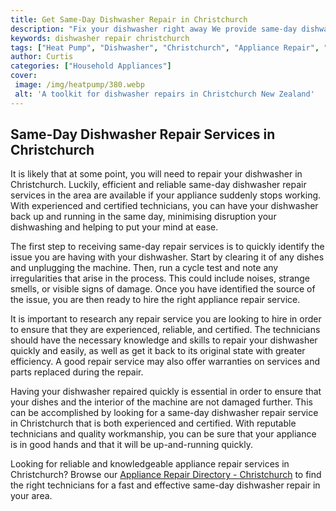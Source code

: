 ```yaml
---
title: Get Same-Day Dishwasher Repair in Christchurch
description: "Fix your dishwasher right away We provide same-day dishwasher repair in Christchurch to get your appliances working like new again Find out more about our reliable service now"
keywords: dishwasher repair christchurch
tags: ["Heat Pump", "Dishwasher", "Christchurch", "Appliance Repair", "Kitchen Appliances", "Clean Appliance"]
author: Curtis
categories: ["Household Appliances"]
cover: 
 image: /img/heatpump/380.webp
 alt: 'A toolkit for dishwasher repairs in Christchurch New Zealand'
---
```

## Same-Day Dishwasher Repair Services in Christchurch
It is likely that at some point, you will need to repair your dishwasher in Christchurch. Luckily, efficient and reliable same-day dishwasher repair services in the area are available if your appliance suddenly stops working. With experienced and certified technicians, you can have your dishwasher back up and running in the same day, minimising disruption your dishwashing and helping to put your mind at ease. 

The first step to receiving same-day repair services is to quickly identify the issue you are having with your dishwasher. Start by clearing it of any dishes and unplugging the machine. Then, run a cycle test and note any irregularities that arise in the process. This could include noises, strange smells, or visible signs of damage. Once you have identified the source of the issue, you are then ready to hire the right appliance repair service.

It is important to research any repair service you are looking to hire in order to ensure that they are experienced, reliable, and certified. The technicians should have the necessary knowledge and skills to repair your dishwasher quickly and easily, as well as get it back to its original state with greater efficiency. A good repair service may also offer warranties on services and parts replaced during the repair.

Having your dishwasher repaired quickly is essential in order to ensure that your dishes and the interior of the machine are not damaged further. This can be accomplished by looking for a same-day dishwasher repair service in Christchurch that is both experienced and certified. With reputable technicians and quality workmanship, you can be sure that your appliance is in good hands and that it will be up-and-running quickly.

Looking for reliable and knowledgeable appliance repair services in Christchurch? Browse our [Appliance Repair Directory - Christchurch](./pages/appliance-repair-technicians/new-zealand/christchurch) to find the right technicians for a fast and effective same-day dishwasher repair in your area.
